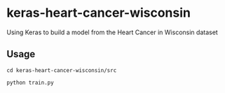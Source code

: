 # keras-heart-cancer-wisconsin
Using Keras to build a model from the Heart Cancer in Wisconsin dataset

## Usage

```
cd keras-heart-cancer-wisconsin/src

python train.py
```